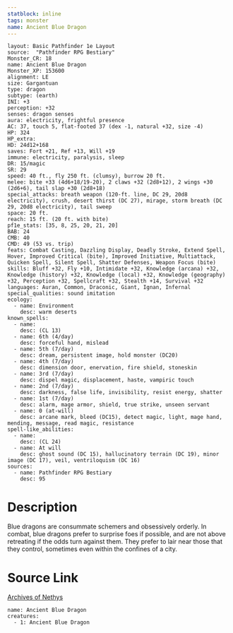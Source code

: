 ```yaml
---
statblock: inline
tags: monster
name: Ancient Blue Dragon
---
```

```statblock
layout: Basic Pathfinder 1e Layout
source:  "Pathfinder RPG Bestiary"
Monster_CR: 18
name: Ancient Blue Dragon
Monster_XP: 153600
alignment: LE
size: Gargantuan
type: dragon
subtype: (earth)
INI: +3
perception: +32
senses: dragon senses
aura: electricity, frightful presence
AC: 37, touch 5, flat-footed 37 (dex -1, natural +32, size -4)
HP: 324
HP_extra: 
HD: 24d12+168
saves: Fort +21, Ref +13, Will +19
immune: electricity, paralysis, sleep
DR: 15/magic
SR: 29
speed: 40 ft., fly 250 ft. (clumsy), burrow 20 ft.
melee: bite +33 (4d6+18/19-20), 2 claws +32 (2d8+12), 2 wings +30 (2d6+6), tail slap +30 (2d8+18)
special_attacks: breath weapon (120-ft. line, DC 29, 20d8 electricity), crush, desert thirst (DC 27), mirage, storm breath (DC 29, 20d8 electricity), tail sweep
space: 20 ft.
reach: 15 ft. (20 ft. with bite)
pf1e_stats: [35, 8, 25, 20, 21, 20]
BAB: 24
CMB: 40
CMD: 49 (53 vs. trip)
feats: Combat Casting, Dazzling Display, Deadly Stroke, Extend Spell, Hover, Improved Critical (bite), Improved Initiative, Multiattack, Quicken Spell, Silent Spell, Shatter Defenses, Weapon Focus (bite)
skills: Bluff +32, Fly +10, Intimidate +32, Knowledge (arcana) +32, Knowledge (history) +32, Knowledge (local) +32, Knowledge (geography) +32, Perception +32, Spellcraft +32, Stealth +14, Survival +32
languages: Auran, Common, Draconic, Giant, Ignan, Infernal
special_qualities: sound imitation
ecology:
  - name: Environment
    desc: warm deserts
known_spells:
  - name:
    desc: (CL 13)
  - name: 6th (4/day)
    desc: forceful hand, mislead
  - name: 5th (7/day)
    desc: dream, persistent image, hold monster (DC20)
  - name: 4th (7/day)
    desc: dimension door, enervation, fire shield, stoneskin
  - name: 3rd (7/day)
    desc: dispel magic, displacement, haste, vampiric touch
  - name: 2nd (7/day)
    desc: darkness, false life, invisibility, resist energy, shatter
  - name: 1st (7/day)
    desc: alarm, mage armor, shield, true strike, unseen servant
  - name: 0 (at-will)
    desc: arcane mark, bleed (DC15), detect magic, light, mage hand, mending, message, read magic, resistance
spell-like_abilities:
  - name:
    desc: (CL 24)
  - name: At will
    desc: ghost sound (DC 15), hallucinatory terrain (DC 19), minor image (DC 17), veil, ventriloquism (DC 16)
sources:
  - name: Pathfinder RPG Bestiary
    desc: 95
```
# Description
Blue dragons are consummate schemers and obsessively orderly. In combat, blue dragons prefer to surprise foes if possible, and are not above retreating if the odds turn against them. They prefer to lair near those that they control, sometimes even within the confines of a city.
# Source Link
[Archives of Nethys](https://aonprd.com/MonsterDisplay.aspx?ItemName=Ancient%20Blue%20Dragon)
```encounter-table
name: Ancient Blue Dragon
creatures:
  - 1: Ancient Blue Dragon
```
